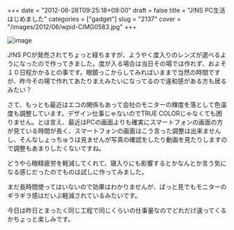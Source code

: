 +++
date = "2012-06-28T09:25:18+09:00"
draft = false
title = "J!NS PC生活はじめました"
categories = ["gadget"]
slug = "2137"
cover = "/images/2012/06/wpid-CIMG0583.jpg"
+++

<img title="CIMG0583.JPG" class="alignnone" alt="image" src="/images/2012/06/wpid-CIMG0583.jpg" />



J!NS PCが発売されてちょっと経ちますが、ようやく度入りのレンズが選べるようになったので作ってきました。度が入る場合は当日その場では作れず、およそ１０日程かかるとの事です。眼鏡っこからしてみればいままで当然の時間ですが、昨今その場で作れてあたりまえみたいになってるので違和感がある方も居るみたい？

さて、もっとも最近はエコの関係もあって会社のモニターの輝度を落として色温度も調整しています。デザイン仕事じゃないのでTRUE COLORじゃなくても困りません。とは言え、最近はPCの画面よりも確実にスマートフォンの画面の方が見ている時間が長く、スマートフォンの画面はこう言った調整は出来ませんし、そんなしょっちゅうは見ませんが写真の確認をしたり動画を見たりしますので調整もあまりしたくないですね。

どうやら眼精疲労を軽減してくれて、寝入りにも影響するとかなんとか言う気になる感じだったのでものは試しに作ってみました。

まだ長時間使ってはいないので効果はわかりませんが、ぱっと見でもモニターのギラギラ感はだいぶ軽減されているみたいです。

今日は昨日とまったく同じ工程で同じくらいの仕事量なのでどれだけ違ってくるかちょっと楽しみです。
